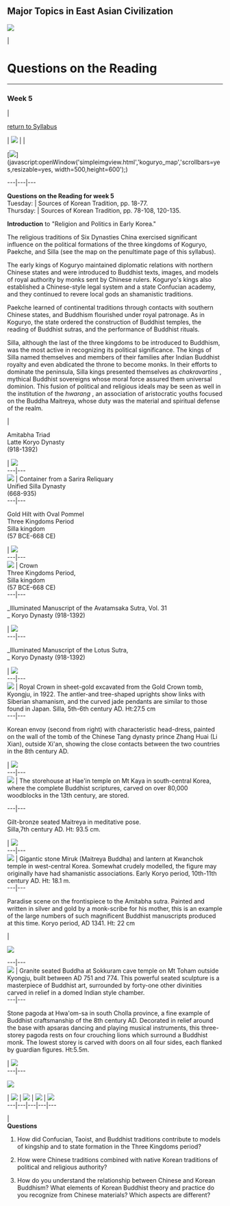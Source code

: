   
**Major Topics in East Asian Civilization**  
---  
  
![](../buttonbar2.gif)  
  
|

# Questions on the Reading  
  
---  
  
### Week 5

|

[return to Syllabus](../course_syllabus.html)  
  
|
[![](../images/time1.gif)](javascript:MM_openBrWindow\('../timelines/timeline.html','1000','scrollbars=yes,resizable=yes,width=400,height=550'\))
|    |

[![](../maps/thumbs/koguryo_map.jpg)](javascript:openWindow\('simpleimgview.html','koguryo_map','scrollbars=yes,resizable=yes,
width=500,height=600'\);)  
  
---|---|---  
  
**Questions on the Reading for week 5**  
Tuesday: |  Sources of Korean Tradition, pp. 18-77.  
Thursday:  | Sources of Korean Tradition, pp. 78-108, 120-135.  
  
  
**Introduction** to  "Religion and Politics in Early Korea."

The religious traditions of Six Dynasties China exercised significant
influence on the political formations of the three kingdoms of Koguryo,
Paekche, and Silla (see the map on the penultimate page of this syllabus).

The early kings of Koguryo maintained diplomatic relations with northern
Chinese states and were introduced to Buddhist texts, images, and models of
royal authority by monks sent by Chinese rulers. Koguryo's kings also
established a Chinese-style legal system and a state Confucian academy, and
they continued to revere local gods an shamanistic traditions.

Paekche learned of continental traditions through contacts with southern
Chinese states, and Buddhism flourished under royal patronage. As in Koguryo,
the state ordered the construction of Buddhist temples, the reading of
Buddhist sutras, and the performance of Buddhist rituals.

Silla, although the last of the three kingdoms to be introduced to Buddhism,
was the most active in recognizing its political significance. The kings of
Silla named themselves and members of their families after Indian Buddhist
royalty and even abdicated the throne to become monks. In their efforts to
dominate the peninsula, Silla kings presented themselves as _chakravartins_ ,
mythical Buddhist sovereigns whose moral force assured them universal
dominion. This fusion of political and religious ideals may be seen as well in
the institution of the _hwarang_ , an association of aristocratic youths
focused on the Buddha Maitreya, whose duty was the material and spiritual
defense of the realm.  
  
|

Amitabha Triad  
Latte Koryo Dynasty  
(918-1392)

|
[![](images/thumbs/amitabha.jpg)](javascript:openWindow\('imgview.html','amitabha','width=380,height=550'\);)  
---|---  
[![](images/thumbs/container.jpg)](javascript:openWindow\('imgview.html','container','width=500,height=450'\);)
| Container from a Sarira Reliquary  
Unified Silla Dynasty  
(668-935)  
---|---  
  
Gold Hilt with Oval Pommel  
Three Kingdoms Period  
Silla kingdom  
(57 BCE-668 CE)

|
[![](images/thumbs/hilt.jpg)](javascript:openWindow\('imgview.html','hilt','width=380,height=550'\);)  
---|---  
[![](images/thumbs/shilla_crown.jpg)](javascript:openWindow\('imgview.html','shilla_crown','width=420,height=550'\);)
| Crown  
Three Kingdoms Period,  
Silla kingdom  
(57 BCE-668 CE)  
---|---  
  
_Illuminated Manuscript of the Avatamsaka Sutra, Vol. 31  
_ Koryo Dynasty (918-1392)

|
[![](images/thumbs/manuscript1.jpg)](javascript:openWindow\('imgview.html','manuscript1','width=600,height=450'\);)  
---|---  
  
_Illuminated Manuscript of the Lotus Sutra,  
_ Koryo Dynasty (918-1392)

|
[![](images/thumbs/manuscript2.jpg)](javascript:openWindow\('imgview.html','manuscript2','width=600,height=450'\);)  
---|---  
[![](images/thumbs/royal_crown.jpg)](javascript:openWindow\('imgview.html','royal_crown','width=400,height=600'\);)
| Royal Crown in sheet-gold excavated from the Gold Crown tomb, Kyongju, in
1922. The antler-and tree-shaped uprights show links with Siberian shamanism,
and the curved jade pendants are similar to those found in Japan. Silla,
5th-6th century AD. Ht:27.5 cm  
---|---  
  
Korean envoy (second from right) with characteristic head-dress, painted on
the wall of the tomb of the Chinese Tang dynasty prince Zhang Huai (Li Xian),
outside Xi'an, showing the close contacts between the two countries in the 8th
century AD.

|
[![](images/thumbs/korean_envoy.jpg)](javascript:openWindow\('imgview.html','korean_envoy','width=600,height=450'\);)  
---|---  
[![](images/thumbs/storehouse.jpg)](javascript:openWindow\('imgview.html','storehouse','width=550,height=550'\);)
| The storehouse at Hae'in temple on Mt Kaya in south-central Korea, where the
complete Buddhist scriptures, carved on over 80,000 woodblocks in the 13th
century, are stored.  
  
---|---  
  
Gilt-bronze seated Maitreya in meditative pose.  
Silla,7th century AD. Ht: 93.5 cm.

|
[![](images/thumbs/maitreya.jpg)](javascript:openWindow\('imgview.html','maitreya','width=350,height=550'\);)  
---|---  
[![](images/thumbs/miruk.jpg)](javascript:openWindow\('imgview.html','miruk','width=550,height=580'\);)
| Gigantic stone Miruk (Maitreya Buddha) and lantern at Kwanchok temple in
west-central Korea. Somewhat crudely modelled, the figure may originally have
had shamanistic associations. Early Koryo period, 10th-11th century AD. Ht:
18.1 m.  
---|---  
  
Paradise scene on the frontispiece to the Amitabha sutra. Painted and written
in silver and gold by a monk-scribe for his mother, this is an example of the
large numbers of such magnificent Buddhist manuscripts produced at this time.
Koryo period, AD 1341. Ht: 22 cm

|

[![](images/thumbs/paradise.jpg)](javascript:openWindow\('imgview.html','paradise','width=600,height=500'\);)  
  
---|---  
[![](images/thumbs/granite_buddha.jpg)](javascript:openWindow\('imgview.html','granite_buddha','width=500,height=600'\);)
| Granite seated Buddha at Sokkuram cave temple on Mt Toham outside Kyongju,
built between AD 751 and 774. This powerful seated sculpture is a masterpiece
of Buddhist art, surrounded by forty-one other divinities carved in relief in
a domed Indian style chamber.  
---|---  
  
Stone pagoda at Hwa'om-sa in south Cholla province, a fine example of Buddhist
craftsmanship of the 8th century AD. Decorated in relief around the base with
apsaras dancing and playing musical instruments, this three-storey pagoda
rests on four crouching lions which surround a Buddhist monk. The lowest
storey is carved with doors on all four sides, each flanked by guardian
figures. Ht:5.5m.

|
[![](images/thumbs/stone_pagoda.jpg)](javascript:openWindow\('imgview.html','stone_pagoda','width=500,height=600'\);)  
---|---  
  
[![](images/thumbs/shilla_reliquary.jpg)](javascript:openWindow\('imgview.html','shilla_reliquary','width=380,height=550'\);)

|
[![](images/thumbs/paalsangjon.jpg)](javascript:openWindow\('imgview.html','paalsangjon','width=380,height=550'\);)
|
[![](images/thumbs/portable_shrine1.jpg)](javascript:openWindow\('imgview.html','portable_shrine1','width=380,height=550'\);)
|
[![](images/thumbs/songgwangsaji.jpg)](javascript:openWindow\('imgview.html','songgwangsaji','width=380,height=550'\);)
|
[![](images/thumbs/water_moon.jpg)](javascript:openWindow\('imgview.html','water_moon','width=380,height=550'\);)  
---|---|---|---|---  
  
  |  
**Questions**  
  
  1. How did Confucian, Taoist, and Buddhist traditions contribute to models of kingship and to state formation in the Three Kingdoms period? 

  2. How were Chinese traditions combined with native Korean traditions of political and religious authority? 

  3. How do you understand the relationship between Chinese and Korean Buddhism? What elements of Korean Buddhist theory and practice do you recognize from Chinese materials? Which aspects are different? 
  


